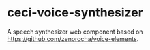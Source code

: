 # ceci-voice-synthesizer

A speech synthesizer web component based on https://github.com/zenorocha/voice-elements.
